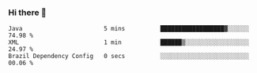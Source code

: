### Hi there 👋

<!--START_SECTION:waka-->

```text
Java                       5 mins          ██████████████████▓░░░░░░   74.98 %
XML                        1 min           ██████▒░░░░░░░░░░░░░░░░░░   24.97 %
Brazil Dependency Config   0 secs          ░░░░░░░░░░░░░░░░░░░░░░░░░   00.06 %
```

<!--END_SECTION:waka-->

<!--
**jerry-shao/jerry-shao** is a ✨ _special_ ✨ repository because its `README.md` (this file) appears on your GitHub profile.

Here are some ideas to get you started:

- 🔭 I’m currently working on ...
- 🌱 I’m currently learning ...
- 👯 I’m looking to collaborate on ...
- 🤔 I’m looking for help with ...
- 💬 Ask me about ...
- 📫 How to reach me: ...
- 😄 Pronouns: ...
- ⚡ Fun fact: ...
-->
